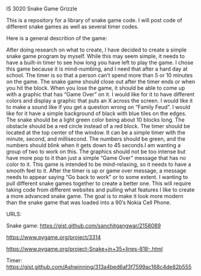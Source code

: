 IS 3020 Snake Game Grizzle

This is a repository for a library of snake game code. I will post code of different snake games as well as several timer codes. 

Here is a general descrition of the game:

After doing research on what to create, I have decided to create a simple snake game program by myself. While this may seem simple, it needs to have a built-in timer to see how long you have left to play the game. I chose this game because it is mind-numbing, and I need that after a hard day at school. The timer is so that a person can’t spend more than 5 or 10 minutes on the game. The snake game should close out after the timer ends or when you hit the block. When you lose the game, it should be able to come up with a graphic that has “Game Over” on it. I would like for it to have different colors and display a graphic that puts an X across the screen. I would like it to make a sound like if you get a question wrong on “Family Feud”. I would like for it have a simple background of black with blue tiles on the edges. The snake should be a light green color being about 10 blocks long. The obstacle should be a red circle instead of a red block. The timer should be located at the top center of the window. It can be a simple timer with the minute, second, and millisecond. The numbers should be green, and the numbers should blink when it gets down to 45 seconds.I am wanting a group of two to work on this. The graphics should not be too intense but have more pop to it than just a simple “Game Over” message that has no color to it. This game is intended to be mind-relaxing, so it needs to have a smooth feel to it. After the timer is up or game over message, a message needs to appear saying “Go back to work” or to some extent. I wanting to pull different snake games together to create a better one. This will require taking code from different websites and pulling what features I like to create a more advanced snake game. The goal is to make it look more modern than the snake game that was loaded into a 90’s Nokia Cell Phone.

URLS: 

Snake game: https://gist.github.com/sanchitgangwar/2158089

https://www.pygame.org/project/3314

https://www.pygame.org/project-Snake+in+35+lines-818-.html

Timer: https://gist.github.com/Ashwinning/313a4bed6af3f7599ac168c4de82b555

